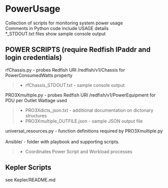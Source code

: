 # PowerUsage
Collection of scripts for monitoring system power usage <br>
Comments in Python code include USAGE details <br>
*_STDOUT.txt files show sample console output <br>

## POWER SCRIPTS (require Redfish IPaddr and login credentials)
rfChassis.py - probes Redfish URI /redfish/v1/Chassis for PowerConsumedWatts property<br>
> - rfChassis_STDOUT.txt - sample console output<br>

PRO3Xmultiple.py - probes Redfish URI /redfish/v1/PowerEquipment for PDU per Outlet Wattage used<br>
> - PRO3Xdicts_json.txt - additional documentation on dictonary structures<br>
> - PRO3Xmultiple_OUTFILE.json - sample JSON output file<br>

universal_resources.py - function definitions required by PRO3Xmultiple.py<br>
<br>
Ansible/ - folder with playbook and supporting scripts.<br>
> - Coordinates Power Script and Workload processes<br> 

## Kepler Scripts
see Kepler/README.md
